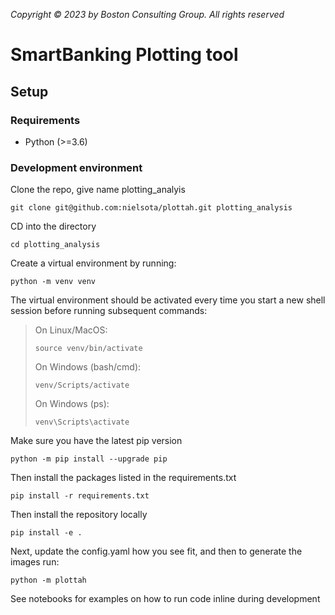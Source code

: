 *Copyright © 2023 by Boston Consulting Group. All rights reserved*
# SmartBanking Plotting tool

## Setup

### Requirements

* Python (>=3.6)

### Development environment

Clone the repo, give name plotting_analyis
```shell
git clone git@github.com:nielsota/plottah.git plotting_analysis
```

CD into the directory
```shell
cd plotting_analysis
```

Create a virtual environment by running:

```shell
python -m venv venv
```

The virtual environment should be activated every time you start a new shell session before running subsequent commands:

> On Linux/MacOS:
> ```shell
> source venv/bin/activate
> ```
> On Windows (bash/cmd):
> ```shell
> venv/Scripts/activate
> ```
> On Windows (ps):
> ```shell
> venv\Scripts\activate
> ```
Make sure you have the latest pip version
```shell
python -m pip install --upgrade pip
```

Then install the packages listed in the requirements.txt
```shell
pip install -r requirements.txt
```

Then install the repository locally
```shell
pip install -e .
```

Next, update the config.yaml how you see fit, and then to generate the images run:
```shell
python -m plottah
```

See notebooks for examples on how to run code inline during development

